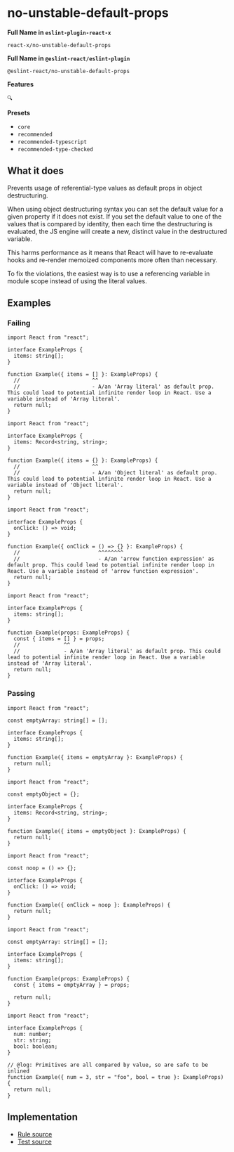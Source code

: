 # no-unstable-default-props

**Full Name in `eslint-plugin-react-x`**

```plain copy
react-x/no-unstable-default-props
```

**Full Name in `@eslint-react/eslint-plugin`**

```plain copy
@eslint-react/no-unstable-default-props
```

**Features**

`🔍`

**Presets**

- `core`
- `recommended`
- `recommended-typescript`
- `recommended-type-checked`

## What it does

Prevents usage of referential-type values as default props in object destructuring.

When using object destructuring syntax you can set the default value for a given property if it does not exist. If you set the default value to one of the values that is compared by identity, then each time the destructuring is evaluated, the JS engine will create a new, distinct value in the destructured variable.

This harms performance as it means that React will have to re-evaluate hooks and re-render memoized components more often than necessary.

To fix the violations, the easiest way is to use a referencing variable in module scope instead of using the literal values.

## Examples

### Failing

```tsx
import React from "react";

interface ExampleProps {
  items: string[];
}

function Example({ items = [] }: ExampleProps) {
  //                       ^^
  //                       - A/an 'Array literal' as default prop. This could lead to potential infinite render loop in React. Use a variable instead of 'Array literal'.
  return null;
}
```

```tsx
import React from "react";

interface ExampleProps {
  items: Record<string, string>;
}

function Example({ items = {} }: ExampleProps) {
  //                       ^^
  //                       - A/an 'Object literal' as default prop. This could lead to potential infinite render loop in React. Use a variable instead of 'Object literal'.
  return null;
}
```

```tsx
import React from "react";

interface ExampleProps {
  onClick: () => void;
}

function Example({ onClick = () => {} }: ExampleProps) {
  //                         ^^^^^^^^
  //                         - A/an 'arrow function expression' as default prop. This could lead to potential infinite render loop in React. Use a variable instead of 'arrow function expression'.
  return null;
}
```

```tsx
import React from "react";

interface ExampleProps {
  items: string[];
}

function Example(props: ExampleProps) {
  const { items = [] } = props;
  //              ^^
  //              - A/an 'Array literal' as default prop. This could lead to potential infinite render loop in React. Use a variable instead of 'Array literal'.
  return null;
}
```

### Passing

```tsx
import React from "react";

const emptyArray: string[] = [];

interface ExampleProps {
  items: string[];
}

function Example({ items = emptyArray }: ExampleProps) {
  return null;
}
```

```tsx
import React from "react";

const emptyObject = {};

interface ExampleProps {
  items: Record<string, string>;
}

function Example({ items = emptyObject }: ExampleProps) {
  return null;
}
```

```tsx
import React from "react";

const noop = () => {};

interface ExampleProps {
  onClick: () => void;
}

function Example({ onClick = noop }: ExampleProps) {
  return null;
}
```

```tsx
import React from "react";

const emptyArray: string[] = [];

interface ExampleProps {
  items: string[];
}

function Example(props: ExampleProps) {
  const { items = emptyArray } = props;

  return null;
}
```

```tsx
import React from "react";

interface ExampleProps {
  num: number;
  str: string;
  bool: boolean;
}

// @log: Primitives are all compared by value, so are safe to be inlined
function Example({ num = 3, str = "foo", bool = true }: ExampleProps) {
  return null;
}
```

## Implementation

- [Rule source](https://github.com/Rel1cx/eslint-react/tree/main/packages/plugins/eslint-plugin-react-x/src/rules/no-unstable-default-props.ts)
- [Test source](https://github.com/Rel1cx/eslint-react/tree/main/packages/plugins/eslint-plugin-react-x/src/rules/no-unstable-default-props.spec.ts)

